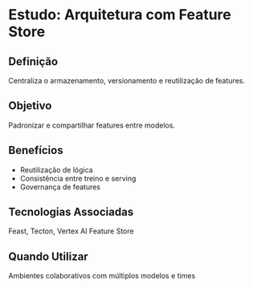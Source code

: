 # Estudo: Arquitetura com Feature Store

## Definição
Centraliza o armazenamento, versionamento e reutilização de features.

## Objetivo
Padronizar e compartilhar features entre modelos.

## Benefícios
- Reutilização de lógica
- Consistência entre treino e serving
- Governança de features

## Tecnologias Associadas
Feast, Tecton, Vertex AI Feature Store

## Quando Utilizar
Ambientes colaborativos com múltiplos modelos e times
